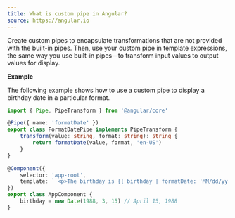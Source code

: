 ```yaml
---
title: What is custom pipe in Angular?
source: https://angular.io
---
```


Create custom pipes to encapsulate transformations that are not provided with the built-in pipes. Then, use your custom pipe in template expressions, the same way you use built-in pipes—to transform input values to output values for display.

**Example**

The following example shows how to use a custom pipe to display a birthday date in a particular format.

```ts
import { Pipe, PipeTransform } from '@angular/core'

@Pipe({ name: 'formatDate' })
export class FormatDatePipe implements PipeTransform {
	transform(value: string, format: string): string {
		return formatDate(value, format, 'en-US')
	}
}
```

```ts
@Component({
	selector: 'app-root',
	template: ` <p>The birthday is {{ birthday | formatDate: 'MM/dd/yy' }}</p> `,
})
export class AppComponent {
	birthday = new Date(1988, 3, 15) // April 15, 1988
}
```
